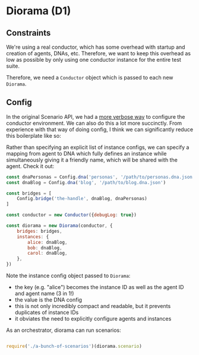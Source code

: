# Diorama (D1)

## Constraints

We're using a real conductor, which has some overhead with startup and creation of agents, DNAs, etc. Therefore, we want to keep this overhead as low as possible by only using one conductor instance for the entire test suite.

Therefore, we need a `Conductor` object which is passed to each new `Diorama`.

## Config

In the original Scenario API, we had a [more verbose way](./dev-orchestrator-1-verbose.md) to configure the conductor environment.
We can also do this a lot more succinctly. From experience with that way of doing config, I think we can significantly reduce this boilerplate like so:

Rather than specifying an explicit list of instance configs, we can specify a mapping from agent to DNA which fully defines an instance while simultaneously giving it a friendly name, which will be shared with the agent. Check it out:

```js
const dnaPersonas = Config.dna('personas', '/path/to/personas.dna.json')
const dnaBlog = Config.dna('blog', '/path/to/blog.dna.json')

const bridges = [
    Config.bridge('the-handle', dnaBlog, dnaPersonas)
]

const conductor = new Conductor({debugLog: true})

const diorama = new Diorama(conductor, {
    bridges: bridges,
    instances: {
        alice: dnaBlog,
        bob: dnaBlog,
        carol: dnaBlog,
    },
})
```
Note the instance config object passed to `Diorama`:

* the key (e.g. "alice") becomes the instance ID as well as the agent ID and agent name (3 in 1!)
* the value is the DNA config
* this is not only incredibly compact and readable, but it prevents duplicates of instance IDs
* it obviates the need to explicitly configure agents and instances

As an orchestrator, diorama can run scenarios:

```js

require('./a-bunch-of-scenarios')(diorama.scenario)

```
